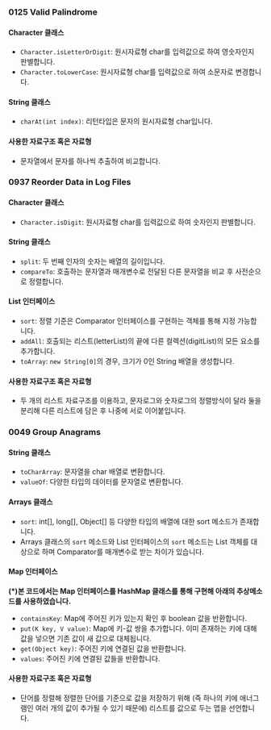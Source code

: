 ### 0125 Valid Palindrome

#### Character 클래스
- `Character.isLetterOrDigit`: 원시자료형 char를 입력값으로 하여 영숫자인지 판별합니다.
- `Character.toLowerCase`: 원시자료형 char를 입력값으로 하여 소문자로 변경합니다.

#### String 클래스
- `charAt(int index)`: 리턴타입은 문자의 원시자료형 char입니다.

#### 사용한 자료구조 혹은 자료형
- 문자열에서 문자를 하나씩 추출하여 비교합니다.

### 0937 Reorder Data in Log Files

#### Character 클래스
- `Character.isDigit`: 원시자료형 char를 입력값으로 하여 숫자인지 판별합니다.

#### String 클래스
- `split`: 두 번째 인자의 숫자는 배열의 길이입니다.
- `compareTo`: 호출하는 문자열과 매개변수로 전달된 다른 문자열을 비교 후 사전순으로 정렬합니다.

#### List 인터페이스
- `sort`: 정렬 기준은 Comparator 인터페이스를 구현하는 객체를 통해 지정 가능합니다.
- `addAll`: 호출되는 리스트(letterList)의 끝에 다른 컬렉션(digitList)의 모든 요소를 추가합니다.
- `toArray`: `new String[0]`의 경우, 크기가 0인 String 배열을 생성합니다.

#### 사용한 자료구조 혹은 자료형
- 두 개의 리스트 자료구조를 이용하고, 문자로그와 숫자로그의 정렬방식이 달라 둘을 분리해 다른 리스트에 담은 후 나중에 서로 이어붙입니다.

### 0049 Group Anagrams

#### String 클래스
- `toCharArray`: 문자열을 char 배열로 변환합니다.
- `valueOf`: 다양한 타입의 데이터를 문자열로 변환합니다.

#### Arrays 클래스
- `sort`: int[], long[], Object[] 등 다양한 타입의 배열에 대한 sort 메소드가 존재합니다.
- Arrays 클래스의 `sort` 메소드와 List 인터페이스의 `sort` 메소드는 List 객체를 대상으로 하며 Comparator를 매개변수로 받는 차이가 있습니다.

#### Map 인터페이스
**(*)본 코드에서는 Map 인터페이스를 HashMap 클래스를 통해 구현해 아래의 추상메소드를 사용하였습니다.**
- `containsKey`: Map에 주어진 키가 있는지 확인 후 boolean 값을 반환합니다.
- `put(K key, V value)`: Map에 키-값 쌍을 추가합니다. 이미 존재하는 키에 대해 값을 넣으면 기존 값이 새 값으로 대체됩니다.
- `get(Object key)`: 주어진 키에 연결된 값을 반환합니다.
- `values`: 주어진 키에 연결된 값들을 반환합니다.

#### 사용한 자료구조 혹은 자료형
- 단어를 정렬해 정렬한 단어를 기준으로 값을 저장하기 위해 (즉 하나의 키에 애너그램인 여러 개의 값이 추가될 수 있기 때문에) 리스트를 값으로 두는 맵을 선언합니다.
